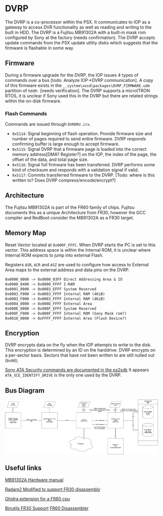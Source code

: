 # DVRP
The DVRP is a co-processor within the PSX. It communicates to IOP as a gateway to access DVR functionality as well as reading and writing to the built in HDD. The DVRP is a Fujitsu MB91302A with a built-in mask rom configured by Sony at the factory (needs confirmation). The DVRP accepts update commands from the PSX update utility disks which suggests that the firmware is flashable in some way.

## Firmware
During a firmware upgrade for the DVRP, the IOP issues 4 types of commands over a bus [todo: Analyze IOP->DVRP communication]. A copy of this firmware exists in the `__system\xosd\packages\DVRP_FIRMWARE.udm` partition of `hdd0:` [needs verification]. The DVRP supports a microITRON RTOS, it is unclear if Sony used this in the DVRP but there are related strings within the on-disk firmware.


### Flash Commands
Commands are issued through `DVRDRV.irx`.
- `0x5114`: Signal beginning of flash operation. Provide firmware size and number of pages required to send entire firmware. DVRP responds confirming buffer is large enough to accept firmware.
- `0x5115`: Signal DVRP that a firmware page is loaded into the correct memory address[DMA? Register?] on the IOP, the index of the page, the offset of the data, and total page size.
- `0x5116`: Signal full firmware has been transferred. DVRP performs some kind of checksum and responds with a validation signal if valid.
- `0x5117`: Commits transferred firmware to the DVRP. [Todo: where is this written to? Does DVRP compress/encode/encrypt?]

## Architecture
The Fujitsu MB91302A is part of the FR60 family of chips. Fujitsu documents this as a unique Architecture from FR30, however the GCC compiler and RedBoot consider the MB91302A as a FR30 target.

## Memory Map
Reset Vector located at `0x000F_FFFC`. When DVRP starts the PC is set to this vector. This address space is within the Internal ROM, it is unclear where Internal ROM expects to jump into external Flash.

Registers `ASR`, `ACR` and `ASZ` are used to configure how access to External Area maps to the external address and data pins on the DVRP.

```
0x0000_0000 -> 0x0000_03FF Direct Addressing Area & IO
0x0000_0400 -> 0x0000_FFFF I-RAM
0x0001_0000 -> 0x0003_EFFF System Reserved
0x0003_F000 -> 0x0003_FFFF Internal RAM (4KiB)
0x0003_F000 -> 0x0003_FFFF Internal RAM (4KiB)
0x0004_0000 -> 0x000D_FFFF External Area
0x000E_0000 -> 0x000F_EFFF System Reserved
0x000F_F000 -> 0x000F_FFFF Internal ROM (Sony Mask rom?)
0x0010_0000 -> 0xFFFF_FFFF External Area (Flash Device?)
```

## Encryption
DVRP encrypts data on the fly when the IOP attempts to write to the disk. This encryption is determined by an ID on the harddrive. DVRP encrypts on a per-sector basis. Sectors that have not been written to are still nulled out (`0x00`);

[Sony ATA Security commands are documented in the ps2sdk](https://github.com/ps2dev/ps2sdk/blob/f4e8415ebd4146f414670150a92f472dca9ddba3/common/include/atahw.h#L139) It appears `ATA_SCE_IDENTIFY_DRIVE` is the only one used by the DVRP.

## Bus Diagram
![Bus Diagram](images/psx-arch.drawio.png)

## Useful links
[MB91302A Hardware manual](https://www.fujitsu.com/downloads/MICRO/fma/pdfmcu/hm91301CM71-10114-3E.pdf)

[Radare2 Modified to support FR30 disassembly](https://github.com/DiscoStarslayer/radare2/pull/1)

[Ghidra extension for a FR80 cpu](https://github.com/ammaraskar/ghidra-fujitsu-risc)

[Binutils FR30 Support](https://github.com/bminor/binutils-gdb/blob/master/opcodes%2Ffr30-opc.h)
[FR60 Disassembler](https://scratchpad.fandom.com/wiki/Disassemblers/DFR)
